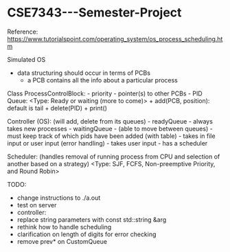 # CSE7343---Semester-Project



Reference:
	https://www.tutorialspoint.com/operating_system/os_process_scheduling.htm

Simulated OS

- data structuring should occur in terms of PCBs
	- a PCB contains all the info about a particular process


Class ProcessControlBlock:
	- priority
	- pointer(s) to other PCBs
	- PID
Queue:
	<Type: Ready or waiting (more to come)>
	+ add(PCB, position):
		default is tail
	+ delete(PID)
	+ print()

Controller (OS):
	(will add, delete from its queues)
	- readyQueue - always takes new processes
	- waitingQueue
		- (able to move between queues)
	- must keep track of which pids have been added (with table)
	- takes in file input or user input (error handling)
	- takes user input
	- has a scheduler

Scheduler: 
	(handles removal of running process from CPU and selection of another
		based on a strategy)
	<Type: SJF, FCFS, Non-preemptive Priority, and Round Robin>
	
	
TODO:
- change instructions to ./a.out
- test on server
- controller: 
- replace string parameters with const std::string &arg
- rethink how to handle scheduling
- clarification on length of digits for error checking
- remove prev* on CustomQueue
